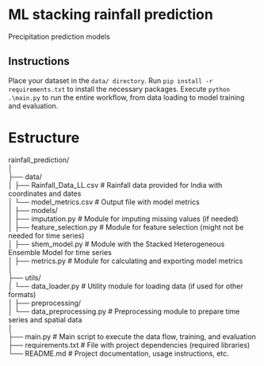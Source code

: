 # ML stacking rainfall prediction
Precipitation prediction models



## Instructions
Place your dataset in the `data/ directory`.
Run `pip install -r requirements.txt` to install the necessary packages.
Execute `python .\main.py` to run the entire workflow, from data loading to model training and evaluation.

# Estructure
rainfall_prediction/  
│  
├── data/  
│   ├── Rainfall_Data_LL.csv          # Rainfall data provided for India with coordinates and dates  
│   └── model_metrics.csv             # Output file with model metrics  
│
├── models/  
│   ├── imputation.py                 # Module for imputing missing values (if needed)  
│   ├── feature_selection.py          # Module for feature selection (might not be needed for time series)  
│   ├── shem_model.py                 # Module with the Stacked Heterogeneous Ensemble Model for time series  
│   ├── metrics.py                    # Module for calculating and exporting model metrics  
│  
├── utils/  
│   └── data_loader.py                # Utility module for loading data (if used for other formats)  
│
├── preprocessing/  
│   └── data_preprocessing.py         # Preprocessing module to prepare time series and spatial data  
│  
├── main.py                           # Main script to execute the data flow, training, and evaluation  
├── requirements.txt                  # File with project dependencies (required libraries)  
└── README.md                         # Project documentation, usage instructions, etc.  
